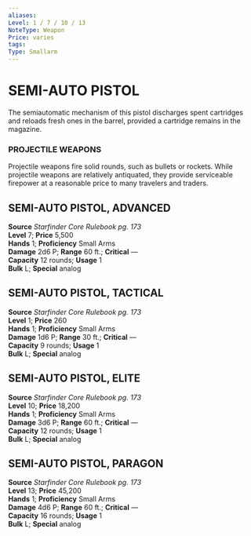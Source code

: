 ```yaml
---
aliases: 
Level: 1 / 7 / 10 / 13
NoteType: Weapon
Price: varies
tags: 
Type: Smallarm
---
```

# SEMI-AUTO PISTOL
The semiautomatic mechanism of this pistol discharges spent cartridges and reloads fresh ones in the barrel, provided a cartridge remains in the magazine.

### PROJECTILE WEAPONS

Projectile weapons fire solid rounds, such as bullets or rockets. While projectile weapons are relatively antiquated, they provide serviceable firepower at a reasonable price to many travelers and traders.  

##  SEMI-AUTO PISTOL, ADVANCED

**Source** _Starfinder Core Rulebook pg. 173_  
**Level** 7; **Price** 5,500  
**Hands** 1; **Proficiency** Small Arms  
**Damage** 2d6 P; **Range** 60 ft.; **Critical** —  
**Capacity** 12 rounds; **Usage** 1  
**Bulk** L; **Special** analog

##  SEMI-AUTO PISTOL, TACTICAL

**Source** _Starfinder Core Rulebook pg. 173_  
**Level** 1; **Price** 260  
**Hands** 1; **Proficiency** Small Arms  
**Damage** 1d6 P; **Range** 30 ft.; **Critical** —  
**Capacity** 9 rounds; **Usage** 1  
**Bulk** L; **Special** analog

##  SEMI-AUTO PISTOL, ELITE

**Source** _Starfinder Core Rulebook pg. 173_  
**Level** 10; **Price** 18,200  
**Hands** 1; **Proficiency** Small Arms  
**Damage** 3d6 P; **Range** 60 ft.; **Critical** —  
**Capacity** 12 rounds; **Usage** 1  
**Bulk** L; **Special** analog

##  SEMI-AUTO PISTOL, PARAGON

**Source** _Starfinder Core Rulebook pg. 173_  
**Level** 13; **Price** 45,200  
**Hands** 1; **Proficiency** Small Arms  
**Damage** 4d6 P; **Range** 60 ft.; **Critical** —  
**Capacity** 16 rounds; **Usage** 1  
**Bulk** L; **Special** analog